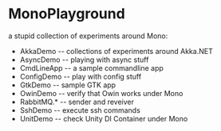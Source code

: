 # MonoPlayground

a stupid collection of experiments around Mono:

 * AkkaDemo -- collections of experiments around Akka.NET
 * AsyncDemo -- playing with async stuff
 * CmdLineApp -- a sample commandline app
 * ConfigDemo -- play with config stuff
 * GtkDemo -- sample GTK app
 * OwinDemo -- verify that Owin works under Mono
 * RabbitMQ.* -- sender and reveiver
 * SshDemo -- execute ssh commands
 * UnitDemo -- check Unity DI Container under Mono

